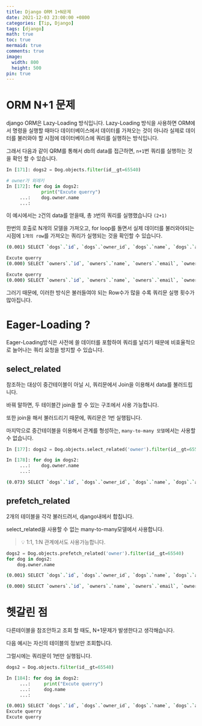 ```yaml
---
title: Django ORM 1+N문제
date: 2021-12-03 23:00:00 +0800
categories: [Tip, Django]
tags: [django]
math: true
toc: true
mermaid: true
comments: true
image:
  width: 800
  height: 500
pin: true
---
```


# ORM N+1 문제
django ORM은 Lazy-Loading 방식입니다. Lazy-Loading 방식을 사용하면 ORM에서 명령을 실행할 때마다 데이터베이스에서 데이터를 가져오는 것이 아니라 실제로 데이터를 불러와야 할 시점에 데이터베이스에 쿼리를 실행하는 방식입니다.

그래서 다음과 같이 QRM를 통해서 db의 data를 접근하면, `n+1`번 쿼리를 실행하는 것을 확인 할 수 있습니다. 


```python
In [171]: dogs2 = Dog.objects.filter(id__gt=65540)

# owner가 외레키
In [172]: for dog in dogs2:
             print("Excute querry")
     ...:    dog.owner.name
     ...:
```

이 예시에서는 `2`건의 data를 얻을때, 총 `3`번의 쿼리를 실행했습니다 `(2+1)`

한번의 호출로 N개의 모델을 가져오고, for loop를 돌면서 실제 데이터를 불러와야되는 시점에 `1개의 row`를 가져오는 쿼리가 실행되는 것을 확인할 수 있습니다.


```bash
(0.001) SELECT `dogs`.`id`, `dogs`.`owner_id`, `dogs`.`name`, `dogs`.`age` FROM `dogs` WHERE `dogs`.`id` > 65540; args=(65540,)

Excute querry
(0.000) SELECT `owners`.`id`, `owners`.`name`, `owners`.`email`, `owners`.`age` FROM `owners` WHERE `owners`.`id` = 17 LIMIT 21; args=(17,)

Excute querry
(0.000) SELECT `owners`.`id`, `owners`.`name`, `owners`.`email`, `owners`.`age` FROM `owners` WHERE `owners`.`id` = 17 LIMIT 21; args=(17,)
```

그러기 때문에, 이러한 방식은 불러들여야 되는 Row수가 많을 수록 쿼리문 실행 횟수가 많아집니다.


# Eager-Loading ?
Eager-Loading방식은 사전에 쓸 데이터를 포함하여 쿼리를 날리기 때문에 비효율적으로 늘어나는 쿼리 요청을 방지할 수 있습니다.

## select_related
참조하는 대상이 중간테이블이 아닐 시, 쿼리문에서 Join을 이용해서 data를 불러드립니다.

바꿔 말하면, 두 테이블간 join을 할 수 있는 구조에서 사용 가능합니다.

또한 join을 해서 불러드리기 때문에, 쿼리문은 1번 실행됩니다.

마지막으로 중간테이블을 이용해서 관계를 형성하는, `many-to-many 모델`에서는 사용할 수 없습니다.

```python
In [177]: dogs2 = Dog.objects.select_related('owner').filter(id__gt=65540)

In [178]: for dog in dogs2:
     ...:    dog.owner.name
     ...:
```

```bash
(0.073) SELECT `dogs`.`id`, `dogs`.`owner_id`, `dogs`.`name`, `dogs`.`age`, `owners`.`id`, `owners`.`name`, `owners`.`email`, `owners`.`age` FROM `dogs` INNER JOIN `owners` ON (`dogs`.`owner_id` = `owners`.`id`) WHERE `dogs`.`id` > 65540; args=(65540,)
```

## prefetch_related
2개의 테이블을 각각 불러드려서, django내에서 합칩니다.

select_related을 사용할 수 없는 many-to-many모델에서 사용합니다.

> 💡 1:1, 1:N 관계에서도 사용가능합니다.

```python
dogs2 = Dog.objects.prefetch_related('owner').filter(id__gt=65540)
for dog in dogs2:
    dog.owner.name
```
```bash
(0.001) SELECT `dogs`.`id`, `dogs`.`owner_id`, `dogs`.`name`, `dogs`.`age` FROM `dogs` WHERE `dogs`.`id` > 65540; args=(65540,)

(0.000) SELECT `owners`.`id`, `owners`.`name`, `owners`.`email`, `owners`.`age` FROM `owners` WHERE `owners`.`id` IN (17); args=(17,)
```

# 헷갈린 점
다른테이블을 참조안하고 조회 할 때도, N+1문제가 발생한다고 생각해습니다.

다음 예시는 자신의 테이블의 정보만 조회합니다.

그럴시에는 쿼리문이 1번만 실행됩니다.
```python
dogs2 = Dog.objects.filter(id__gt=65540)

In [184]: for dog in dogs2:
     ...:     print("Excute querry")
     ...:     dog.name
     ...:
```

```bash
(0.001) SELECT `dogs`.`id`, `dogs`.`owner_id`, `dogs`.`name`, `dogs`.`age` FROM `dogs` WHERE `dogs`.`id` > 65540; args=(65540,)
Excute querry
Excute querry
```
